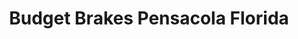 ---
title: "Budget Brakes Pensacola Florida"
url: /pensacola/budget-brakes-pensacola-florida/
shop: car repair
---